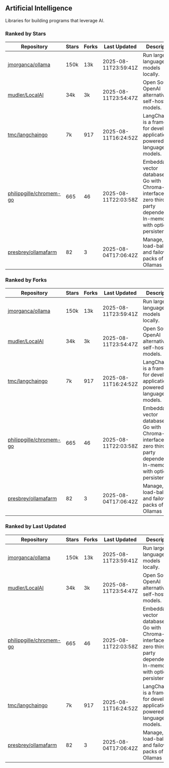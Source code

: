 ## Artificial Intelligence

Libraries for building programs that leverage AI.

### Ranked by Stars

| Repository | Stars | Forks | Last Updated | Description | 
|------------|-------|-------|--------------|-------------|
| [jmorganca/ollama](https://github.com/jmorganca/ollama) | 150k | 13k | 2025-08-11T23:59:41Z |  Run large language models locally. |
| [mudler/LocalAI](https://github.com/mudler/LocalAI) | 34k | 3k | 2025-08-11T23:54:47Z |  Open Source OpenAI alternative, self-host AI models. |
| [tmc/langchaingo](https://github.com/tmc/langchaingo) | 7k | 917 | 2025-08-11T16:24:52Z |  LangChainGo is a framework for developing applications powered by language models. |
| [philippgille/chromem-go](https://github.com/philippgille/chromem-go) | 665 | 46 | 2025-08-11T22:03:58Z |  Embeddable vector database for Go with Chroma-like interface and zero third-party dependencies. In-memory with optional persistence. |
| [presbrey/ollamafarm](https://github.com/presbrey/ollamafarm) | 82 | 3 | 2025-08-04T17:06:42Z |  Manage, load-balance, and failover packs of Ollamas |

### Ranked by Forks

| Repository | Stars | Forks | Last Updated | Description | 
|------------|-------|-------|--------------|-------------|
| [jmorganca/ollama](https://github.com/jmorganca/ollama) | 150k | 13k | 2025-08-11T23:59:41Z |  Run large language models locally. |
| [mudler/LocalAI](https://github.com/mudler/LocalAI) | 34k | 3k | 2025-08-11T23:54:47Z |  Open Source OpenAI alternative, self-host AI models. |
| [tmc/langchaingo](https://github.com/tmc/langchaingo) | 7k | 917 | 2025-08-11T16:24:52Z |  LangChainGo is a framework for developing applications powered by language models. |
| [philippgille/chromem-go](https://github.com/philippgille/chromem-go) | 665 | 46 | 2025-08-11T22:03:58Z |  Embeddable vector database for Go with Chroma-like interface and zero third-party dependencies. In-memory with optional persistence. |
| [presbrey/ollamafarm](https://github.com/presbrey/ollamafarm) | 82 | 3 | 2025-08-04T17:06:42Z |  Manage, load-balance, and failover packs of Ollamas |

### Ranked by Last Updated

| Repository | Stars | Forks | Last Updated | Description | 
|------------|-------|-------|--------------|-------------|
| [jmorganca/ollama](https://github.com/jmorganca/ollama) | 150k | 13k | 2025-08-11T23:59:41Z |  Run large language models locally. |
| [mudler/LocalAI](https://github.com/mudler/LocalAI) | 34k | 3k | 2025-08-11T23:54:47Z |  Open Source OpenAI alternative, self-host AI models. |
| [philippgille/chromem-go](https://github.com/philippgille/chromem-go) | 665 | 46 | 2025-08-11T22:03:58Z |  Embeddable vector database for Go with Chroma-like interface and zero third-party dependencies. In-memory with optional persistence. |
| [tmc/langchaingo](https://github.com/tmc/langchaingo) | 7k | 917 | 2025-08-11T16:24:52Z |  LangChainGo is a framework for developing applications powered by language models. |
| [presbrey/ollamafarm](https://github.com/presbrey/ollamafarm) | 82 | 3 | 2025-08-04T17:06:42Z |  Manage, load-balance, and failover packs of Ollamas |

